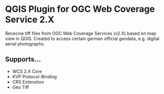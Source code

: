 # QGIS Plugin for OGC Web Coverage Service 2.X

Rececive tiff files from OGC Web Coverage Services (v2.X) based on map view in QGIS. Created to access certain german official geodata, e.g. digital aerial photographs.

## Supports...
- WCS 2.X Core
- KVP Protocol-Binding
- CRS Extenstion
- Geo Tiff
